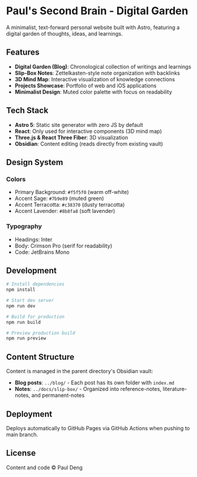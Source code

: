 # Paul's Second Brain - Digital Garden

A minimalist, text-forward personal website built with Astro, featuring a digital garden of thoughts, ideas, and learnings.

## Features

- **Digital Garden (Blog)**: Chronological collection of writings and learnings
- **Slip-Box Notes**: Zettelkasten-style note organization with backlinks
- **3D Mind Map**: Interactive visualization of knowledge connections
- **Projects Showcase**: Portfolio of web and iOS applications
- **Minimalist Design**: Muted color palette with focus on readability

## Tech Stack

- **Astro 5**: Static site generator with zero JS by default
- **React**: Only used for interactive components (3D mind map)
- **Three.js & React Three Fiber**: 3D visualization
- **Obsidian**: Content editing (reads directly from existing vault)

## Design System

### Colors
- Primary Background: `#f5f5f0` (warm off-white)
- Accent Sage: `#7b9e89` (muted green)
- Accent Terracotta: `#c38370` (dusty terracotta)
- Accent Lavender: `#8b8fa8` (soft lavender)

### Typography
- Headings: Inter
- Body: Crimson Pro (serif for readability)
- Code: JetBrains Mono

## Development

```bash
# Install dependencies
npm install

# Start dev server
npm run dev

# Build for production
npm run build

# Preview production build
npm run preview
```

## Content Structure

Content is managed in the parent directory's Obsidian vault:

- **Blog posts**: `../blog/` - Each post has its own folder with `index.md`
- **Notes**: `../docs/slip-box/` - Organized into reference-notes, literature-notes, and permanent-notes

## Deployment

Deploys automatically to GitHub Pages via GitHub Actions when pushing to main branch.

## License

Content and code © Paul Deng
